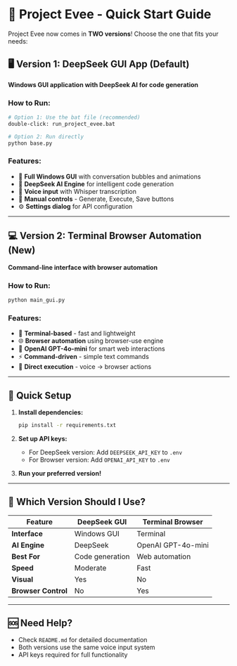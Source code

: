 # 🚀 Project Evee - Quick Start Guide

Project Evee now comes in **TWO versions**! Choose the one that fits your needs:

## 🖥️ **Version 1: DeepSeek GUI App** (Default)
**Windows GUI application with DeepSeek AI for code generation**

### How to Run:
```bash
# Option 1: Use the bat file (recommended)
double-click: run_project_evee.bat

# Option 2: Run directly
python base.py
```

### Features:
- 🎨 **Full Windows GUI** with conversation bubbles and animations
- 🧠 **DeepSeek AI Engine** for intelligent code generation
- 🎤 **Voice input** with Whisper transcription
- 💾 **Manual controls** - Generate, Execute, Save buttons
- ⚙️ **Settings dialog** for API configuration

---

## 💻 **Version 2: Terminal Browser Automation** (New)
**Command-line interface with browser automation**

### How to Run:
```bash
python main_gui.py
```

### Features:
- 🔧 **Terminal-based** - fast and lightweight
- 🌐 **Browser automation** using browser-use engine
- 🤖 **OpenAI GPT-4o-mini** for smart web interactions
- ⚡ **Command-driven** - simple text commands
- 🎯 **Direct execution** - voice → browser actions

---

## 🔧 **Quick Setup**

1. **Install dependencies:**
   ```bash
   pip install -r requirements.txt
   ```

2. **Set up API keys:**
   - For DeepSeek version: Add `DEEPSEEK_API_KEY` to `.env`
   - For Browser version: Add `OPENAI_API_KEY` to `.env`

3. **Run your preferred version!**

---

## 🎯 **Which Version Should I Use?**

| Feature | DeepSeek GUI | Terminal Browser |
|---------|--------------|------------------|
| **Interface** | Windows GUI | Terminal |
| **AI Engine** | DeepSeek | OpenAI GPT-4o-mini |
| **Best For** | Code generation | Web automation |
| **Speed** | Moderate | Fast |
| **Visual** | Yes | No |
| **Browser Control** | No | Yes |

---

## 🆘 **Need Help?**

- Check `README.md` for detailed documentation
- Both versions use the same voice input system
- API keys required for full functionality 